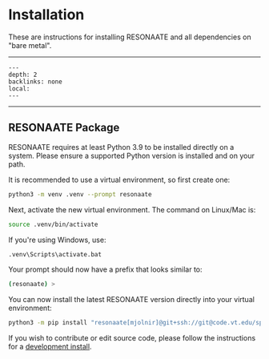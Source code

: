 # Installation

These are instructions for installing RESONAATE and all dependencies on "bare metal".

______________________________________________________________________

<!-- TOC formatted for sphinx -->

```{contents} Table of Contents
---
depth: 2
backlinks: none
local:
---
```

______________________________________________________________________

## RESONAATE Package

RESONAATE requires at least Python 3.9 to be installed directly on a system.
Please ensure a supported Python version is installed and on your path.

It is recommended to use a virtual environment, so first create one:

```bash
python3 -m venv .venv --prompt resonaate
```

Next, activate the new virtual environment.
The command on Linux/Mac is:

```bash
source .venv/bin/activate
```

If you're using Windows, use:

```cmd
.venv\Scripts\activate.bat
```

Your prompt should now have a prefix that looks similar to:

```bash
(resonaate) >
```

You can now install the latest RESONAATE version directly into your virtual environment:

```bash
python3 -m pip install "resonaate[mjolnir]@git+ssh://git@code.vt.edu/space-research/resonaate/resonaate.git"
```

If you wish to contribute or edit source code, please follow the instructions for a [development install][dev-install].

[dev-install]: https://code.vt.edu/space-research/resonaate/resonaate/-/blob/develop/CONTRIBUTING.md?ref_type=heads#development-installation
